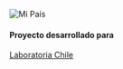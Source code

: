![Mi País](https://i.imgur.com/Erm9BXg.png)



#### Proyecto desarrollado para
[Laboratoria Chile](http://www.laboratoria.la)
